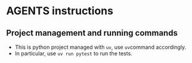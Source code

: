 # AGENTS instructions

## Project management and running commands
- This is python project managed with `uv`, use `uv`command accordingly.
- In particular, use `uv run pytest` to run the tests.
